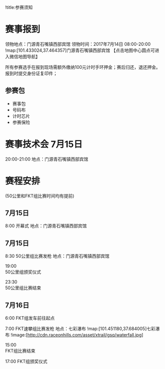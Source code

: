 !title:参赛须知

# 赛事报到

领物地点：门源青石嘴镇西部宾馆
领物时间：2017年7月14日 08:00-20:00
!map:[101.433024,37.464357]门源青石嘴镇西部宾馆
【点击地图中心圆点可进入微信地图导航】

所有参赛选手在报到现场需额外缴纳100元计时手环押金；赛后归还，退还押金。
报到时提交身份证复印件；

## 参赛包
* 赛事包
* 号码布
* 计时芯片
* 参赛保险

# 赛事技术会  7月15日

20:00-21:00
地点：门源青石嘴镇西部宾馆

# 赛程安排

(50公里和FKT组比赛时间均有提前)

## 7月15日

8:00
开幕式
地点：门源青石嘴镇西部宾馆

## 7月15日

8:30
50公里组比赛发枪
地点：门源青石嘴镇西部宾馆

19:00  
50公里组颁奖仪式

23:30  
50公里组比赛结束


## 7月16日  
6:00 
FKT组发车前往起点

7:00 
FKT速攀组比赛发枪
地点：七彩瀑布
!map:[101.451180,37.684005]七彩瀑布
!image:[http://cdn.raceonhills.com/asset/xtrail/gsq/waterfall.jpg]

15:00  
FKT组比赛结束

17:00
FKT组颁奖仪式
